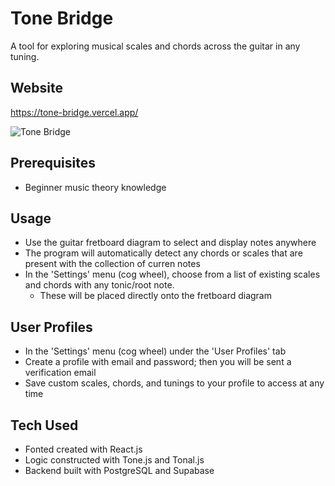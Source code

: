 # Tone Bridge
A tool for exploring musical scales and chords across the guitar in any tuning.

## Website
https://tone-bridge.vercel.app/

![Tone Bridge](https://i.imgur.com/m0cdbv7.png)

## Prerequisites

- Beginner music theory knowledge

## Usage

- Use the guitar fretboard diagram to select and display notes anywhere
- The program will automatically detect any chords or scales that are present with the collection of curren notes
- In the 'Settings' menu (cog wheel), choose from a list of existing scales and chords with any tonic/root note.
  - These will be placed directly onto the fretboard diagram

## User Profiles

- In the 'Settings' menu (cog wheel) under the 'User Profiles' tab
- Create a profile with email and password; then you will be sent a verification email
- Save custom scales, chords, and tunings to your profile to access at any time

## Tech Used

- Fonted created with React.js
- Logic constructed with Tone.js and Tonal.js
- Backend built with PostgreSQL and Supabase

